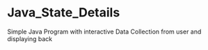 # Java_State_Details
Simple Java Program with interactive Data Collection from user and displaying back
